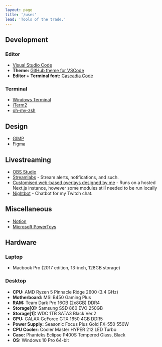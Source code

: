 ```yaml
---
layout: page
title: '/uses'
lead: 'Tools of the trade.'
---
```


## Development

### Editor

- [Visual Studio Code](https://code.visualstudio.com)
- **Theme:** [GitHub theme for VSCode](https://marketplace.visualstudio.com/items?itemName=GitHub.github-vscode-theme)
- **Editor + Terminal font:** [Cascadia Code](https://github.com/microsoft/cascadia-code)

### Terminal

- [Windows Terminal](https://github.com/microsoft/terminal)
- [iTerm2](https://www.iterm2.com/)
- [oh-my-zsh](https://github.com/ohmyzsh/ohmyzsh)

## Design

- [GIMP](https://www.gimp.org/)
- [Figma](https://www.figma.com/)

## Livestreaming

- [OBS Studio](https://obsproject.com/)
- [Streamlabs](https://streamlabs.com/) - Stream alerts, notifications, and such.
- [Customised web-based overlays designed by me](https://github.com/resir014/stream-overlays) - Runs on a hosted Next.js instance, however some modules still needed to be run locally
- [Nightbot](https://nightbot.tv/) - Chatbot for my Twitch chat.

## Miscellaneous

- [Notion](https://notion.so/)
- [Microsoft PowerToys](https://github.com/microsoft/PowerToys)

## Hardware

### Laptop

- Macbook Pro (2017 edition, 13-inch, 128GB storage)

### Desktop

- **CPU:** AMD Ryzen 5 Pinnacle Ridge 2600 (3.4 GHz)
- **Motherboard:** MSI B450 Gaming Plus
- **RAM:** Team Dark Pro 16GB (2x8GB) DDR4
- **Storage[0]:** Samsung SSD 860 EVO 250GB
- **Storage[1]:** WDC 1TB SATA3 Black Ver.2
- **GPU:** GALAX GeForce GTX 1650 4GB DDR5
- **Power Supply:** Seasonic Focus Plus Gold FX-550 550W
- **CPU Cooler:** Cooler Master HYPER 212 LED Turbo
- **Case:** Phanteks Eclipse P400S Tempered Glass, Black
- **OS:** Windows 10 Pro 64-bit
